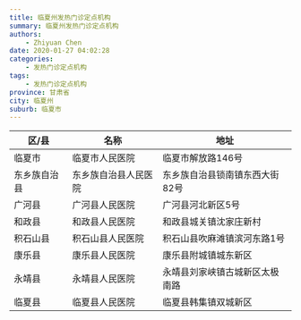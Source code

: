 ```yaml
---
title: 临夏州发热门诊定点机构
summary: 临夏州发热门诊定点机构
authors: 
    - Zhiyuan Chen
date: 2020-01-27 04:02:28
categories: 
    - 发热门诊定点机构
tags: 
    - 发热门诊定点机构
province: 甘肃省
city: 临夏州
suburb: 临夏市
---
```


|  区/县  |  名称  |  地址  |
|------|-------|------|
|  临夏市  |  临夏市人民医院  |  临夏市解放路146号  
|  东乡族自治县  |  东乡族自治县人民医院  |  东乡族自治县锁南镇东西大街82号  
|  广河县  |  广河县人民医院  |  广河县河北新区5号  
|  和政县  |  和政县人民医院  |  和政县城关镇沈家庄新村  
|  积石山县  |  积石山县人民医院  |  积石山县吹麻滩镇滨河东路1号  
|  康乐县  |  康乐县人民医院  |  康乐县附城镇城东新区  
|  永靖县  |  永靖县人民医院  |  永靖县刘家峡镇古城新区太极南路  
|  临夏县  |  临夏县人民医院  |  临夏县韩集镇双城新区  

